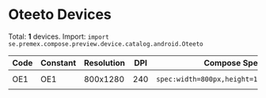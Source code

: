 # Oteeto Devices

Total: **1** devices. Import: `import se.premex.compose.preview.device.catalog.android.Oteeto`

| Code | Constant | Resolution | DPI | Compose Spec | Preview Usage |
|------|----------|------------|-----|-------------|---------------|
| OE1 | OE1 | 800x1280 | 240 | `spec:width=800px,height=1280px,dpi=240` | `@Preview(device = Oteeto.OE1)` |

<!-- Generated automatically. Do not edit manually. -->

